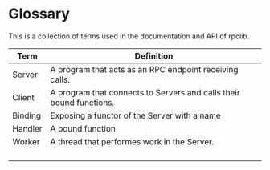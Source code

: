 # Glossary

This is a collection of terms used in the documentation and API of rpclib. 

| Term    | Definition  |
|---------|-------------|
| Server  | A program that acts as an RPC endpoint receiving calls. |
| Client  | A program that connects to Servers and calls their bound functions. |
| Binding | Exposing a functor of the Server with a name |
| Handler | A bound function  |
| Worker  | A thread that performes work in the Server. |
| |   |
|   |   |
|   |   |
|   |   |
